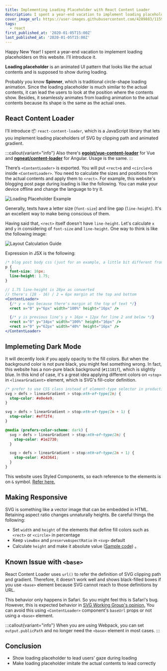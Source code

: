 ```yaml
---
title: Implementing Loading Placeholder with React Content Loader
description: I spent a year-end vacation to implement loading placeholders on this website. I’ll introduce it.
cover_image_url: https://user-images.githubusercontent.com/4289883/115946023-62c1e280-a473-11eb-825c-e3a3624f9ad0.png
tags:
  - react
first_published_at: '2020-01-05T15:00Z'
last_published_at: '2020-01-05T15:00Z'
---
```

Happy New Year! I spent a year-end vacation to implement loading placeholders on this website. I’ll introduce it.

**Loading placeholder** is an animated UI pattern that looks like the actual contents and is supposed to show during loading.

Probably you know **Spinner**, which is traditional circle-shape loading animation. Since the loading placeholder is much similar to the actual contents, it can lead the users to look at the position where the contents show. Besides, it seamlessly animates from loading animation to the actual contents because its shape is the same as the actual ones.

## React Content Loader
I’ll introduce 📦 `react-content-loader`, which is a JavaScript library that lets you implement loading placeholders of SVG by clipping path and animated gradient.

[](https://github.com/danilowoz/react-content-loader)

:::callout{variant="info"}
Also there's **[egoist/vue-content-loader](https://github.com/egoist/vue-content-loader)** for Vue and **[ngneat/content-loader](https://github.com/ngneat/content-loader)** for Angular. Usage is the same.
:::

There’s `<ContentLoader>` is exported. You will put `<rect>`s and `<circle>`s inside `<ContentLoader>`. You need to calculate the sizes and positions from the actual contents and apply them to `<rect>`. For example, this website's blogging post page during loading is like the following. You can make your device offline and change the language to try it.

![Loading Placeholder Example](https://user-images.githubusercontent.com/4289883/115946079-b2081300-a473-11eb-94ec-54c1212b98cd.png)

Generally, texts have a letter size (`font-size`) and line gap (`line-height`).    It's an excellent way to make being conscious of them.

Having said that, `<rect>` itself doesn't have `line-height`. Let's calculate `x` and `y` in considering of `font-size` and `line-height`. One way to think is like the following image:

![Layout Calculation Guide](https://user-images.githubusercontent.com/4289883/115946091-c4824c80-a473-11eb-83a6-3bddf8129bdd.png)

Expression in JSX is the following:

```css
/* blog post body css (just for an example, a little bit different from the actual) */
p {
  font-size: 16px;
  line-height: 1.75;
}
```

```jsx
// 1.75 line-height is 28px as converted
// there's (28 - 16) / 2 = 6px margin at the top and bottom
<ContentLoader>
  {/* y = 6px because there's margin at the top of text */}
  <rect x="0" y="6px" width="100%" height="16px" />

  {/* y is previous line's y + 16px + 12px for line 2 and below */}
  <rect x="0" y="34px" width="100%" height="16px" />
  <rect x="0" y="62px" width="40%" height="16px" />
</ContentLoader>
```

## Implemeting Dark Mode

It will decently look if you apply opacity to the fill colors. But when the background color is not pure black, you might feel something wrong. In fact, this website has a non-pure black background (`#11181f`), which is slightly blue. In this kind of case, it's a great idea applying different colors on `<stop>` in `<linearGradient>` element, which is SVG's fill-color definition.

```css
/* prefer to use CSS class instead of element-type selector in production */
svg > defs > linearGradient > stop:nth-of-type(2n) {
  stop-color: #e0e4e9;
}

svg > defs > linearGradient > stop:nth-of-type(2n + 1) {
  stop-color: #eff2f4;
}

@media (prefers-color-scheme: dark) {
  svg > defs > linearGradient > stop:nth-of-type(2n) {
    stop-color: #1e2730;
  }

  svg > defs > linearGradient > stop:nth-of-type(2n + 1) {
    stop-color: #2d3641;
  }
}
```

This website uses Styled Components, so each reference to the elements is on `&` symbol. [Refer here.](https://github.com/axross/kohei.dev/blob/4b3e3308a451f6445b88571895037b5624ce220b/common/components/ContentLoader.tsx#L34-L54)

## Making Responsive

SVG is something like a vector image that can be embedded in HTML. Retaining aspect ratio changes unnaturally heights. Be careful things the following:

- Set `width` and `height` of the elements that define fill colors such as `<rect>` or `<circle>` in percentage
- Keep `viewBox` and  `preserveAspectRatio` in `<svg>` default
- Calculate `height` and make it absolute value ([Sample code](https://github.com/axross/kohei.dev/blob/4b3e3308a451f6445b88571895037b5624ce220b/common/pages/BlogPostPage/ArticleLoader.tsx#L40-L47)) 。

## Known Issue with `<base>`

React Content Loader uses `url()` to refer the definition of SVG clipping path and gradient. Therefore, it doesn't work well and shows black-filled boxes if you use `<base>` element because SVG cannot reach to those definitions by URL.

This behavior only happens in Safari. So you might feel this is Safari's bug. However, this is expected behavior in [SVG Working Group's opinion.](https://www.w3.org/2015/08/25-svg-minutes.html#item08) You can avoid this using `<ContentLoader>` component's `baseUrl` props or not using a `<base>` element.

:::callout{variant="info"}
When you are using Webpack, you can set `output.publicPath` and no longer need the `<base>` element in most cases.
:::

## Conclusion

- Show loading placeholder to lead users' gaze during loading
- Make loading placeholder imitate the actual contents to lead correctly

